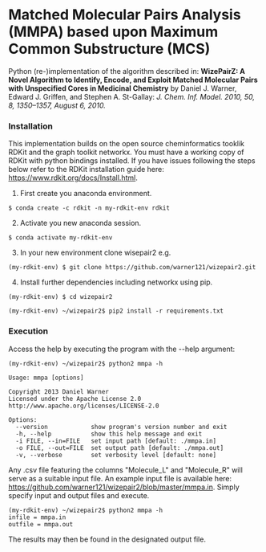 # Matched Molecular Pairs Analysis (MMPA) based upon Maximum Common Substructure (MCS)
Python (re-)implementation of the algorithm described in: **WizePairZ: A Novel Algorithm to Identify, Encode, and Exploit Matched Molecular Pairs with Unspecified Cores in Medicinal Chemistry** by Daniel J. Warner, Edward J. Griffen, and Stephen A. St-Gallay: *J. Chem. Inf. Model. 2010, 50, 8, 1350–1357, August 6, 2010.*

### Installation
This implementation builds on the open source cheminformatics tooklik RDKit and the graph toolkit networkx. You must have a working copy of RDKit with python bindings installed. If you have issues following the steps below refer to the RDKit installation guide here: https://www.rdkit.org/docs/Install.html.  

1. First create you anaconda environment.  
```
$ conda create -c rdkit -n my-rdkit-env rdkit
```
2. Activate you new anaconda session.  
```
$ conda activate my-rdkit-env
```
3. In your new environment clone wisepair2 e.g.  
```
(my-rdkit-env) $ git clone https://github.com/warner121/wizepair2.git
```
4. Install further dependencies including networkx using pip.  
```
(my-rdkit-env) $ cd wizepair2  

(my-rdkit-env) ~/wizepair2$ pip2 install -r requirements.txt
```

### Execution
Access the help by executing the program with the --help argument:
```
(my-rdkit-env) ~/wizepair2$ python2 mmpa -h

Usage: mmpa [options]  
  
Copyright 2013 Daniel Warner  
Licensed under the Apache License 2.0  
http://www.apache.org/licenses/LICENSE-2.0  

Options:  
  --version            show program's version number and exit  
  -h, --help           show this help message and exit  
  -i FILE, --in=FILE   set input path [default: ./mmpa.in]  
  -o FILE, --out=FILE  set output path [default: ./mmpa.out]  
  -v, --verbose        set verbosity level [default: none]
```
Any .csv file featuring the columns "Molecule_L" and "Molecule_R" will serve as a suitable input file. An example input file is available here: https://github.com/warner121/wizepair2/blob/master/mmpa.in. 
Simply specify input and output files and execute.
```
(my-rdkit-env) ~/wizepair2$ python2 mmpa -h
infile = mmpa.in
outfile = mmpa.out
```
The results may then be found in the designated output file.
